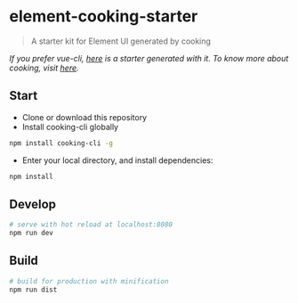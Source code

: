 # element-cooking-starter

> A starter kit for Element UI generated by cooking

*If you prefer vue-cli, [here](https://github.com/ElementUI/element-starter) is a starter generated with it. To know more about cooking, visit [here](https://github.com/elemefe/cooking).*

## Start

 - Clone or download this repository
 - Install cooking-cli globally

``` bash
npm install cooking-cli -g
```

 - Enter your local directory, and install dependencies:
 
``` bash
npm install
```

## Develop

``` bash
# serve with hot reload at localhost:8080
npm run dev
```

## Build

``` bash
# build for production with minification
npm run dist
```

